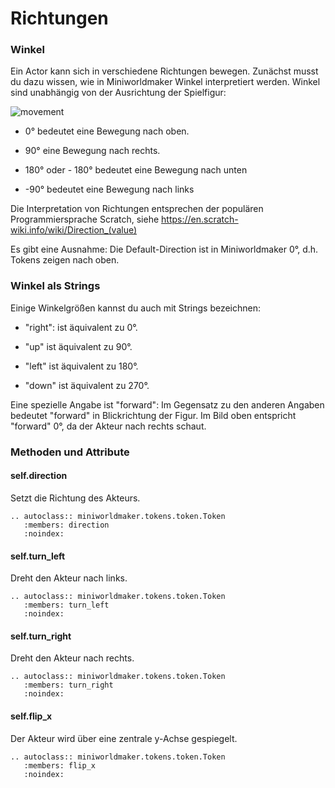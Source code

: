 Richtungen
==========

### Winkel

Ein Actor kann sich in verschiedene Richtungen bewegen. Zunächst musst du dazu wissen, wie in Miniworldmaker Winkel interpretiert werden.
Winkel sind unabhängig von der Ausrichtung der Spielfigur:

![movement](/_images/movement.jpg)

  * 0° bedeutet eine Bewegung nach oben.
  
  * 90° eine Bewegung nach rechts.
  
  * 180° oder - 180° bedeutet eine Bewegung nach unten
  
  * -90° bedeutet eine Bewegung nach links
  
Die Interpretation von Richtungen entsprechen der populären Programmiersprache Scratch, siehe https://en.scratch-wiki.info/wiki/Direction_(value)

Es gibt eine Ausnahme: Die Default-Direction ist in Miniworldmaker 0°, d.h. Tokens zeigen nach oben.
  
### Winkel als Strings

Einige Winkelgrößen kannst du auch mit Strings bezeichnen:

  * "right": ist äquivalent zu 0°.
  
  * "up" ist äquivalent zu 90°.
  
  * "left" ist äquivalent zu 180°.
  
  * "down" ist äquivalent zu 270°.

Eine spezielle Angabe ist "forward": Im Gegensatz zu den anderen Angaben bedeutet "forward"
 in Blickrichtung der Figur. Im Bild oben entspricht "forward" 0°, da der Akteur nach rechts schaut.

### Methoden und Attribute

#### self.direction

Setzt die Richtung des Akteurs.

```eval_rst
.. autoclass:: miniworldmaker.tokens.token.Token
   :members: direction
   :noindex:
```

#### self.turn_left

Dreht den Akteur nach links.

```eval_rst
.. autoclass:: miniworldmaker.tokens.token.Token
   :members: turn_left
   :noindex:
```

#### self.turn_right

Dreht den Akteur nach rechts.

```eval_rst
.. autoclass:: miniworldmaker.tokens.token.Token
   :members: turn_right
   :noindex:
```

#### self.flip_x

Der Akteur wird über eine zentrale y-Achse gespiegelt.

```eval_rst
.. autoclass:: miniworldmaker.tokens.token.Token
   :members: flip_x
   :noindex:
```